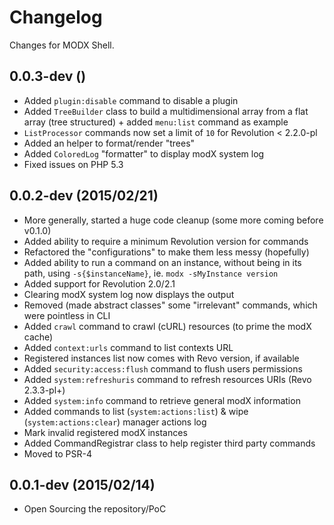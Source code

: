 # Changelog

Changes for MODX Shell.


## 0.0.3-dev ()

* Added `plugin:disable` command to disable a plugin
* Added `TreeBuilder` class to build a multidimensional array from a flat array (tree structured) + added `menu:list` command as example
* `ListProcessor` commands now set a limit of `10` for Revolution < 2.2.0-pl
* Added an helper to format/render "trees"
* Added `ColoredLog` "formatter" to display modX system log
* Fixed issues on PHP 5.3


## 0.0.2-dev (2015/02/21)

* More generally, started a huge code cleanup (some more coming before v0.1.0)
* Added ability to require a minimum Revolution version for commands
* Refactored the "configurations" to make them less messy (hopefully)
* Added ability to run a command on an instance, without being in its path, using `-s{$instanceName}`, ie. `modx -sMyInstance version`
* Added support for Revolution 2.0/2.1
* Clearing modX system log now displays the output
* Removed (made abstract classes" some "irrelevant" commands, which were pointless in CLI
* Added `crawl` command to crawl (cURL) resources (to prime the modX cache)
* Added `context:urls` command to list contexts URL
* Registered instances list now comes with Revo version, if available
* Added `security:access:flush` command to flush users permissions
* Added `system:refreshuris` command to refresh resources URIs (Revo 2.3.3-pl+)
* Added `system:info` command to retrieve general modX information
* Added commands to list (`system:actions:list`) & wipe (`system:actions:clear`) manager actions log
* Mark invalid registered modX instances
* Added CommandRegistrar class to help register third party commands 
* Moved to PSR-4


## 0.0.1-dev (2015/02/14)

* Open Sourcing the repository/PoC
